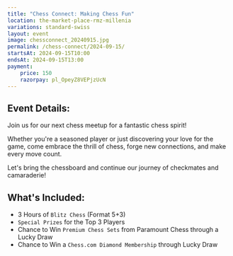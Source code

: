 ```yaml
---
title: "Chess Connect: Making Chess Fun"
location: the-market-place-rmz-millenia
variations: standard-swiss
layout: event
image: chessconnect_20240915.jpg
permalink: /chess-connect/2024-09-15/
startsAt: 2024-09-15T10:00
endsAt: 2024-09-15T13:00
payment:
    price: 150
    razorpay: pl_OpeyZ8VEPjzUcN
---
```

## Event Details:

Join us for our next chess meetup for a fantastic chess
spirit!

Whether you're a seasoned player or just discovering your love
for the game, come embrace the thrill of chess, forge new connections, and
make every move count. 

Let's bring the chessboard and continue our
journey of checkmates and camaraderie!

## What's Included:
- 3 Hours of `Blitz Chess` (Format 5+3)
- `Special Prizes` for the Top 3 Players
- Chance to Win `Premium Chess Sets` from Paramount Chess through a Lucky Draw
- Chance to Win a `Chess.com Diamond Membership` through Lucky Draw
